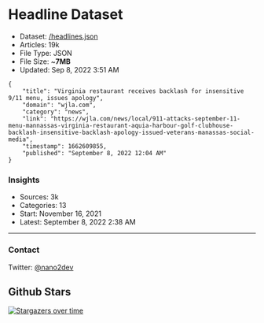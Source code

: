 # Headline Dataset

- Dataset: [/headlines.json](https://raw.githubusercontent.com/fwd/news/master/headlines.json) 
- Articles: 19k
- File Type: JSON
- File Size: ~**7MB**
- Updated: Sep 8, 2022 3:51 AM

```
{
    "title": "Virginia restaurant receives backlash for insensitive 9/11 menu, issues apology",
    "domain": "wjla.com",
    "category": "news",
    "link": "https://wjla.com/news/local/911-attacks-september-11-menu-mannassas-virginia-restaurant-aquia-harbour-golf-clubhouse-backlash-insensitive-backlash-apology-issued-veterans-manassas-social-media",
    "timestamp": 1662609855,
    "published": "September 8, 2022 12:04 AM"
}
```

### Insights

- Sources: 3k
- Categories: 13
- Start: November 16, 2021
- Latest: September 8, 2022 2:38 AM

---

### Contact 

Twitter: [@nano2dev](https://twitter.com/nano2dev)

## Github Stars

[![Stargazers over time](https://starchart.cc/fwd/news.svg)](https://starchart.cc/fwd/news)
